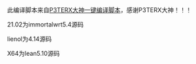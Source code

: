 此编译脚本来自[P3TERX大神一键编译脚本](https://github.com/P3TERX/Actions-OpenWrt)，感谢P3TERX大神！！！

21.02为immortalwrt5.4源码

lienol为4.14源码

X64为lean5.10源码

